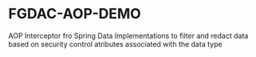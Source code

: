 # FGDAC-AOP-DEMO
AOP Interceptor fro Spring Data Implementations to filter and redact data based on security control atributes associated with the data type
